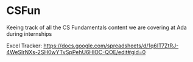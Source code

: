 # CSFun

Keeing track of all the CS Fundamentals content we are covering at Ada during internships

Excel Tracker: 
https://docs.google.com/spreadsheets/d/1q6IT7ZtRJ-4WeSlrNXs-2SH0wYTvSpPehU6HlOC-QOE/edit#gid=0



